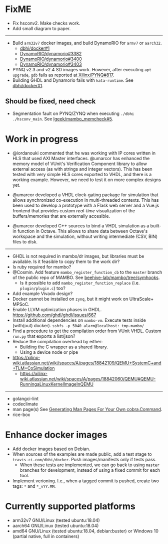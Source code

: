 # FixME

- Fix hsconv2. Make checks work.
- Add small diagram to paper.

---

- Build `arm32v7` docker images, and build DynamoRIO for `armv7` or `aarch32`.
  - [dbhi/docker#1](https://github.com/dbhi/docker/issues/1)
  - [DynamoRIO/dynamorio#3382](https://github.com/DynamoRIO/dynamorio/pull/3382)
  - [DynamoRIO/dynamorio#3400](https://github.com/DynamoRIO/dynamorio/pull/3400)
  - [DynamoRIO/dynamorio#3403](https://github.com/DynamoRIO/dynamorio/pull/3403)
- PYNQ v2.3 and v2.4 SD images work. However, after executing `apt upgrade`, `gdb` fails as reported at [Xilinx/PYNQ#817](https://github.com/Xilinx/PYNQ/issues/817).
- Building GHDL and Dynamorio fails with `kata-runtime`. See [dbhi/docker#1](https://github.com/dbhi/docker/issues/1).

## Should be fixed, need check

- Segmentation fault on PYNQ/ZYNQ when executing `./dbhi ./hsconv_main`. See [lgeek/mambo_memcheck#5](https://github.com/lgeek/mambo_memcheck/issues/5).

# Work in progress

- @iordanouki commented that he was working with IP cores written in HLS that used AXI Master interfaces.
  @umarcor has enhanced the memory model of VUnit's Verification Component library to allow external access (as with
  strings and integer vectors).
  This has been tested with very simple HLS cores exported to VHDL, and there is a working example.
  However, we need to test it on more complex designs yet.

- @umarcor developed a VHDL clock-gating package for simulation that allows synchronized co-execution in multi-threaded
  contexts.
  This has been used to develop a prototype with a Flask web server and a Vue.js frontend that provides custom
  _real-time_ visualization of the buffers/memories that are externally accesible.

- @umarcor developed C++ sources to bind a VHDL simulation as a built-in function in Octave.
  This allows to share data between Octave's workspace and the simulation, without writing intermediate (CSV, BIN) files
  to disk.

---

- GHDL is not required in mambo/dr images, but libraries must be available. Is it feasible to copy them to the work dir?
- Is ruby required for mambo?
- @Cosmin. Add feature `mambo_register_function_cb` to the `master` branch of the public repo of MAMBO. See [beehive-lab/mambo/tree/symhooks](https://github.com/beehive-lab/mambo/tree/symhooks).
  - Is it possible to add `mambo_register_function_replace` (i.e. `plugin/plugin.c`) too?
- Add example Vivado design?
- Docker cannot be installed on `zynq`, but it might work on UltraScale+ MPSoC.
- Enable LLVM optimization phases in GHDL. https://github.com/ghdl/ghdl/issues/667
- Install additional dependencies on `mambo-vm`. Execute tests inside (with(out) docker). `sshfs -p 5040 alarm@localhost: tmp-mambo/`
- Find a procedure to get the compilation order from VUnit VHDL. Custom `run.py` that exports a list/json?
- Reduce the compilation overhead by either:
  - Building the C wrapper as a shared library.
  - Using a device node or pipe
- https://xilinx-wiki.atlassian.net/wiki/spaces/A/pages/18842109/QEMU+SystemC+and+TLM+CoSimulation
  - https://xilinx-wiki.atlassian.net/wiki/spaces/A/pages/18842060/QEMU#QEMU-RunningaLinuxKernelImageInQEMU

---

- golangci-lint
- codeclimate
- man page(s) See [Generating Man Pages For Your Own cobra.Command](https://github.com/spf13/cobra/blob/master/doc/man_docs.md).
- rice-box

# Enhance docker images

- Add docker images based on Debian.
- When sources of the examples are made public, add a test stage to `travis-ci.com/dbhi/docker`. Push images/manifests only if tests pass.
  - When these tests are implemented, we can go back to using `master` branches for development, instead of using a fixed commit for each tool.
- Implement verioning. I.e., when a tagged commit is pushed, create two tags: `*` and `*_vYY.MM`.

# Currently supported platforms

- arm32v7 GNU/Linux (tested ubuntu:18.04)
- aarch64 GNU/Linux (tested ubuntu:18.04)
- amd64 GNU/Linux (tested ubuntu:18.04, debian:buster) or Windows 10 (partial native, full in containers)

